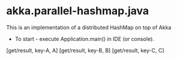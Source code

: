 # akka.parallel-hashmap.java

This is an implementation of a distributed HashMap on top of Akka

- To start - execute Application.main() in IDE (or console).

[get/result, key-A, A]
[get/result, key-B, B]
[get/result, key-C, C]
       
